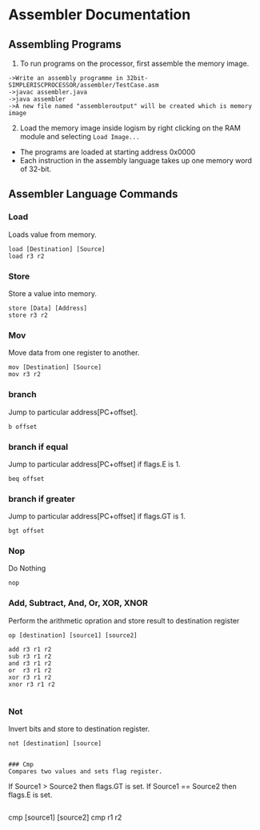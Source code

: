 # Assembler Documentation
## Assembling Programs
1. To run programs on the processor, first assemble the memory image.

```
->Write an assembly programme in 32bit-SIMPLERISCPROCESSOR/assembler/TestCase.asm 
->javac assembler.java 
->java assembler
->A new file named "assembleroutput" will be created which is memory image
```
2. Load the memory image inside logism by right clicking on the RAM module and selecting `Load Image...`  
- The programs are loaded at starting address 0x0000
- Each instruction in the assembly language takes up one memory word of 32-bit.
## Assembler Language Commands


### Load  
Loads value from memory.
```
load [Destination] [Source]
load r3 r2
```

### Store
Store a value into memory.
```
store [Data] [Address]
store r3 r2
```


### Mov  
Move data from one register to another.
```
mov [Destination] [Source]
mov r3 r2
```


### branch 
Jump to particular address[PC+offset].
```
b offset
```


### branch if equal
Jump to particular address[PC+offset] if  flags.E is 1.
```
beq offset
```

### branch if greater
Jump to particular address[PC+offset] if  flags.GT is 1.
```
bgt offset
```
### Nop  
Do Nothing
```
nop
```

### Add, Subtract, And, Or, XOR, XNOR
Perform the arithmetic opration and store result to destination register

```
op [destination] [source1] [source2]

add r3 r1 r2 
sub r3 r1 r2
and r3 r1 r2
or  r3 r1 r2
xor r3 r1 r2
xnor r3 r1 r2


```

### Not
Invert bits and store to destination register.
```
not [destination] [source]
```

```

### Cmp
Compares two values and sets flag register. 
```
If Source1 > Source2 then  flags.GT is set.
If Source1 == Source2 then flags.E is set.
```
```
cmp [source1] [source2]
cmp r1 r2
```
